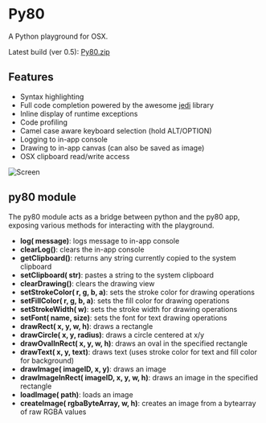 # Py80
A Python playground for OSX.

Latest build (ver 0.5): [Py80.zip](http://kode80.com/downloads/Py80.zip)

## Features
* Syntax highlighting
* Full code completion powered by the awesome [jedi](https://github.com/davidhalter/jedi) library
* Inline display of runtime exceptions
* Code profiling
* Camel case aware keyboard selection (hold ALT/OPTION)
* Logging to in-app console
* Drawing to in-app canvas (can also be saved as image)
* OSX clipboard read/write access

![Screen](https://github.com/kode80/Py80/blob/master/py80_screen.png)

## py80 module
The py80 module acts as a bridge between python and the py80 app, exposing various methods for interacting with the playground.
* **log( message)**: logs message to in-app console
* **clearLog()**: clears the in-app console
* **getClipboard()**: returns any string currently copied to the system clipboard
* **setClipboard( str)**: pastes a string to the system clipboard
* **clearDrawing()**: clears the drawing view
* **setStrokeColor( r, g, b, a)**: sets the stroke color for drawing operations
* **setFillColor( r, g, b, a)**: sets the fill color for drawing operations
* **setStrokeWidth( w)**: sets the stroke width for drawing operations
* **setFont( name, size)**: sets the font for text drawing operations
* **drawRect( x, y, w, h)**: draws a rectangle
* **drawCircle( x, y, radius)**: draws a circle centered at x/y
* **drawOvalInRect( x, y, w, h)**: draws an oval in the specified rectangle
* **drawText( x, y, text)**: draws text (uses stroke color for text and fill color for background)
* **drawImage( imageID, x, y)**: draws an image 
* **drawImageInRect( imageID, x, y, w, h)**: draws an image in the specified rectangle
* **loadImage( path)**: loads an image
* **createImage( rgbaByteArray, w, h)**: creates an image from a bytearray of raw RGBA values
